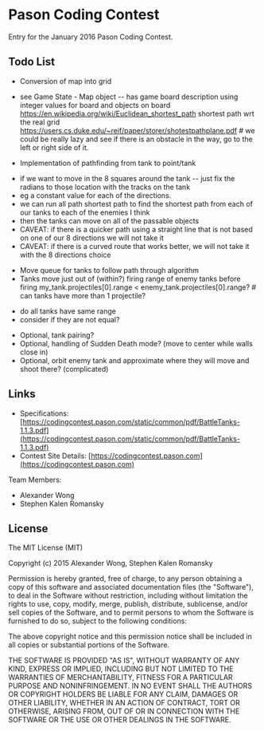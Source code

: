 # Pason Coding Contest
Entry for the January 2016 Pason Coding Contest.

## Todo List
* Conversion of map into grid
- see Game State - Map object -- has game board description using integer values for board and objects on board
https://en.wikipedia.org/wiki/Euclidean_shortest_path shortest path wrt the real grid
https://users.cs.duke.edu/~reif/paper/storer/shotestpathplane.pdf # we could be really lazy and see if there is an obstacle in the way, go to the left or right
side of it.

* Implementation of pathfinding from tank to point/tank
- if we want to move in the 8 squares around the tank -- just fix the radians to those location with the tracks on the tank
- eg a constant value for each of the directions.
- we can run all path shortest path to find the shortest path from each of our tanks to each of the enemies I think
- then the tanks can move on all of the passable objects
- CAVEAT: if there is a quicker path using a straight line that is not based on one of our 8 directions we will not take it
- CAVEAT: if there is a curved route that works better, we will not take it with the 8 directions choice

* Move queue for tanks to follow path through algorithm
* Tanks move just out of (within?) firing range of enemy tanks before firing
my_tank.projectiles[0].range < enemy_tank.projectiles[0].range? # can tanks have more than 1 projectile?
- do all tanks have same range
- consider if they are not equal?
* Optional, tank pairing?
* Optional, handling of Sudden Death mode? (move to center while walls close in)
* Optional, orbit enemy tank and approximate where they will move and shoot there? (complicated)

## Links
* Specifications: [https://codingcontest.pason.com/static/common/pdf/BattleTanks-1.1.3.pdf](https://codingcontest.pason.com/static/common/pdf/BattleTanks-1.1.3.pdf)
* Contest Site Details: [https://codingcontest.pason.com](https://codingcontest.pason.com)

Team Members:
* Alexander Wong
* Stephen Kalen Romansky

## License
The MIT License (MIT)

Copyright (c) 2015 Alexander Wong, Stephen Kalen Romansky

Permission is hereby granted, free of charge, to any person obtaining a copy
of this software and associated documentation files (the "Software"), to deal
in the Software without restriction, including without limitation the rights
to use, copy, modify, merge, publish, distribute, sublicense, and/or sell
copies of the Software, and to permit persons to whom the Software is
furnished to do so, subject to the following conditions:

The above copyright notice and this permission notice shall be included in
all copies or substantial portions of the Software.

THE SOFTWARE IS PROVIDED "AS IS", WITHOUT WARRANTY OF ANY KIND, EXPRESS OR
IMPLIED, INCLUDING BUT NOT LIMITED TO THE WARRANTIES OF MERCHANTABILITY,
FITNESS FOR A PARTICULAR PURPOSE AND NONINFRINGEMENT.  IN NO EVENT SHALL THE
AUTHORS OR COPYRIGHT HOLDERS BE LIABLE FOR ANY CLAIM, DAMAGES OR OTHER
LIABILITY, WHETHER IN AN ACTION OF CONTRACT, TORT OR OTHERWISE, ARISING FROM,
OUT OF OR IN CONNECTION WITH THE SOFTWARE OR THE USE OR OTHER DEALINGS IN
THE SOFTWARE.

